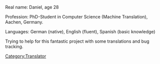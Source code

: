 Real name: Daniel, age 28

Profession: PhD-Student in Computer Science (Machine Translation),
Aachen, Germany.

Languages: German (native), English (fluent), Spanish (basic knowledge)

Trying to help for this fantastic project with some translations and bug
tracking.

[Category:Translator](Category:Translator "wikilink")